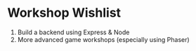 # Workshop Wishlist

1. Build a backend using Express & Node
2. More advanced game workshops (especially using Phaser)

